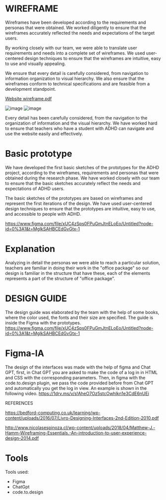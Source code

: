 # WIREFRAME

Wireframes have been developed according to the requirements and personas that were obtained. We worked diligently to ensure that the wireframes accurately reflected the needs and expectations of the target users.

By working closely with our team, we were able to translate user requirements and needs into a complete set of wireframes. We used user-centered design techniques to ensure that the wireframes are intuitive, easy to use and visually appealing.

We ensure that every detail is carefully considered, from navigation to information organization to visual hierarchy. We also ensure that the wireframes conform to technical specifications and are feasible from a development standpoint.


[Website wireframe.pdf](https://github.com/Jarotho/HCI-Project/files/11181894/Website.wireframe.pdf)

![image](https://user-images.githubusercontent.com/73042458/230686286-51c603db-80f3-4067-bb8a-8bbf3fcf366a.png)
![image](https://user-images.githubusercontent.com/73042458/230686356-327e490c-3c42-49d1-bcba-6bd1a8fae74a.png)


Every detail has been carefully considered, from the navigation to the organization of information and the visual hierarchy. We have worked hard to ensure that teachers who have a student with ADHD can navigate and use the website easily and effectively.


# Basic prototype

We have developed the first basic sketches of the prototypes for the ADHD project, according to the wireframes, requirements and personas that were obtained during the research phase. We have worked closely with our team to ensure that the basic sketches accurately reflect the needs and expectations of ADHD users.

The basic sketches of the prototypes are based on wireframes and represent the first iterations of the design. We have used user-centered design techniques to ensure that the prototypes are intuitive, easy to use, and accessible to people with ADHD.

https://www.figma.com/file/xUC4zSps0FPuGmJtnELoEo/Untitled?node-id=0%3A1&t=MglkSAHBCEdGvGtx-1




# Explanation
Analyzing in detail the personas we were able to reach a particular solution, teachers are familiar in doing their work in the "office package" so our design is familiar in the structure that have these, each of the elements represents a part of the structure of "office package". 

# DESIGN GUIDE
The design guide was elaborated by the team with the help of some books, where the color used, the fonts and their size are specified. The guide is inside the Figma with the prototypes. https://www.figma.com/file/xUC4zSps0FPuGmJtnELoEo/Untitled?node-id=0%3A1&t=MglkSAHBCEdGvGtx-1

# Figma-IA
The design of the interfaces was made with the help of figma and Chat GPT, first, in Chat GPT you are asked to make the code of a log in in HTML and CSS with the corresponding parameters.
Then, in figma with the code.to.design plugin, we pass the code provided before from Chat GPT and automatically you get the log in view. 
An example is shown in the following video.
https://1drv.ms/v/s!AheO7Oz5stcOwhlkn1e3CdE6nUEi

REFERENCES

https://bedford-computing.co.uk/learning/wp-content/uploads/2016/07/Livro-Designing-Interfaces-2nd-Edition-2010.pdf

http://www.nicolasespinoza.cl/wp-content/uploads/2018/04/Matthew-J.-Hamm-Wireframing-Essentials.-An-introduction-to-user-experience-design-2014.pdf

# Tools

Tools used:
- Figma
- ChatGpt
- code.to.design
